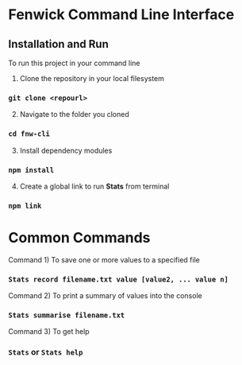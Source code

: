 # Fenwick Command Line Interface

## Installation and Run
To run this project in your command line
1) Clone the repository in your local filesystem
### `git clone <repourl>`
2) Navigate to the folder you cloned 
### `cd fnw-cli`
3) Install dependency modules
### `npm install`
4) Create a global link to run **Stats** from terminal
### `npm link`


# Common Commands


Command 1) To save one or more values to a specified file 
### `Stats record filename.txt value [value2, ... value n]`

Command 2) To print a summary of values into the console 
### `Stats summarise filename.txt`

Command 3) To get help
### `Stats` or  `Stats help`